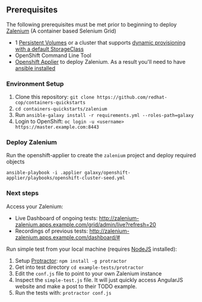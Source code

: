 ## Prerequisites

The following prerequisites must be met prior to beginning to deploy [Zalenium](https://opensource.zalando.com/zalenium/) (A container based Selenium Grid)

* 1 [Persistent Volumes](https://docs.openshift.com/container-platform/3.11/architecture/additional_concepts/storage.html) or a cluster that supports [dynamic provisioning with a default StorageClass](https://docs.openshift.com/container-platform/3.11/install_config/storage_examples/storage_classes_dynamic_provisioning.html)
* OpenShift Command Line Tool
* [Openshift Applier](https://github.com/redhat-cop/openshift-applier/) to deploy Zalenium. As a result you'll need to have [ansible installed](http://docs.ansible.com/ansible/latest/intro_installation.html)


### Environment Setup

1. Clone this repository: `git clone https://github.com/redhat-cop/containers-quickstarts`
2. `cd containers-quickstarts/zalenium`
3. Run `ansible-galaxy install -r requirements.yml --roles-path=galaxy`
4. Login to OpenShift: `oc login -u <username> https://master.example.com:8443`

### Deploy Zalenium

Run the openshift-applier to create the `zalenium` project and deploy required objects
```
ansible-playbook -i .applier galaxy/openshift-applier/playbooks/openshift-cluster-seed.yml
```

### Next steps

Access your Zalenium:
* Live Dashboard of ongoing tests:
http://zalenium-zalenium.apps.example.com/grid/admin/live?refresh=20
* Recordings of previous tests:
http://zalenium-zalenium.apps.example.com/dashboard/#

Run simple test from your local machine (requires [NodeJS](https://nodejs.org/) installed):
1. Setup [Protractor](https://www.protractortest.org/#/tutorial#setup): `npm install -g protractor`
2. Get into test directory `cd example-tests/protractor`
3. Edit the `conf.js` file to point to your own Zalenium instance
4. Inspect the `simple-test.js` file. It will just quickly access AngularJS website and make a post to their TODO example.
5. Run the tests with: `protractor conf.js`